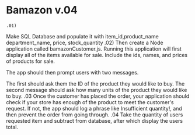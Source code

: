 # Bamazon v.04
	.01)
 Make SQL Database and populate it with item_id,product_name
department_name, price, stock_quantity 
	.02) 
Then create a Node application called bamazonCustomer.js. Running this application will first display all of the items available for sale. Include the ids, names, and prices of products for sale.

The app should then prompt users with two messages.

The first should ask them the ID of the product they would like to buy.
The second message should ask how many units of the product they would like to buy. 
	.03
Once the customer has placed the order, your application should check if your store has enough of the product to meet the customer's request.
If not, the app should log a phrase like Insufficient quantity!, and then prevent the order from going through.
	.04
Take the quantity of users requested item and subtract from database, after which display the users total. 














